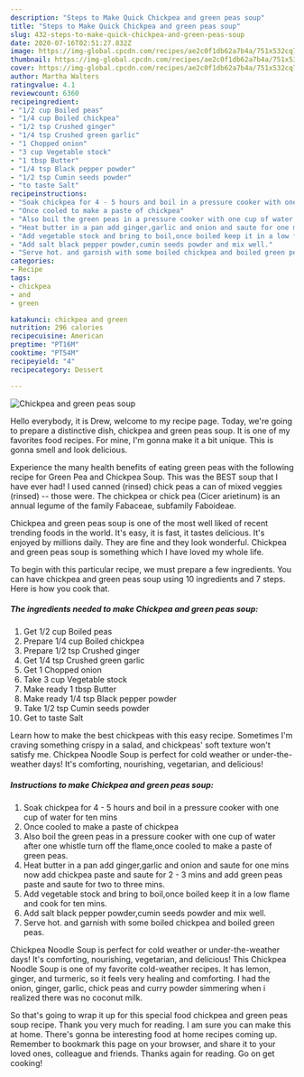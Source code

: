 ```yaml
---
description: "Steps to Make Quick Chickpea and green peas soup"
title: "Steps to Make Quick Chickpea and green peas soup"
slug: 432-steps-to-make-quick-chickpea-and-green-peas-soup
date: 2020-07-16T02:51:27.832Z
image: https://img-global.cpcdn.com/recipes/ae2c0f1db62a7b4a/751x532cq70/chickpea-and-green-peas-soup-recipe-main-photo.jpg
thumbnail: https://img-global.cpcdn.com/recipes/ae2c0f1db62a7b4a/751x532cq70/chickpea-and-green-peas-soup-recipe-main-photo.jpg
cover: https://img-global.cpcdn.com/recipes/ae2c0f1db62a7b4a/751x532cq70/chickpea-and-green-peas-soup-recipe-main-photo.jpg
author: Martha Walters
ratingvalue: 4.1
reviewcount: 6360
recipeingredient:
- "1/2 cup Boiled peas"
- "1/4 cup Boiled chickpea"
- "1/2 tsp Crushed ginger"
- "1/4 tsp Crushed green garlic"
- "1 Chopped onion"
- "3 cup Vegetable stock"
- "1 tbsp Butter"
- "1/4 tsp Black pepper powder"
- "1/2 tsp Cumin seeds powder"
- "to taste Salt"
recipeinstructions:
- "Soak chickpea for 4 - 5 hours and boil in a pressure cooker with one cup of water for ten mins"
- "Once cooled to make a paste of chickpea"
- "Also boil the green peas in a pressure cooker with one cup of water after one whistle turn off the flame,once cooled to make a paste of green peas."
- "Heat butter in a pan add ginger,garlic and onion and saute for one mins now add chickpea paste and saute for 2 - 3 mins and add green peas paste and saute for two to three mins."
- "Add vegetable stock and bring to boil,once boiled keep it in a low flame and cook for ten mins."
- "Add salt black pepper powder,cumin seeds powder and mix well."
- "Serve hot. and garnish with some boiled chickpea and boiled green peas."
categories:
- Recipe
tags:
- chickpea
- and
- green

katakunci: chickpea and green 
nutrition: 296 calories
recipecuisine: American
preptime: "PT16M"
cooktime: "PT54M"
recipeyield: "4"
recipecategory: Dessert

---
```



![Chickpea and green peas soup](https://img-global.cpcdn.com/recipes/ae2c0f1db62a7b4a/751x532cq70/chickpea-and-green-peas-soup-recipe-main-photo.jpg)

Hello everybody, it is Drew, welcome to my recipe page. Today, we're going to prepare a distinctive dish, chickpea and green peas soup. It is one of my favorites food recipes. For mine, I'm gonna make it a bit unique. This is gonna smell and look delicious.

Experience the many health benefits of eating green peas with the following recipe for Green Pea and Chickpea Soup. This was the BEST soup that I have ever had! I used canned (rinsed) chick peas a can of mixed veggies (rinsed) -- those were. The chickpea or chick pea (Cicer arietinum) is an annual legume of the family Fabaceae, subfamily Faboideae.

Chickpea and green peas soup is one of the most well liked of recent trending foods in the world. It's easy, it is fast, it tastes delicious. It's enjoyed by millions daily. They are fine and they look wonderful. Chickpea and green peas soup is something which I have loved my whole life.


To begin with this particular recipe, we must prepare a few ingredients. You can have chickpea and green peas soup using 10 ingredients and 7 steps. Here is how you cook that.

<!--inarticleads1-->

##### The ingredients needed to make Chickpea and green peas soup:

1. Get 1/2 cup Boiled peas
1. Prepare 1/4 cup Boiled chickpea
1. Prepare 1/2 tsp Crushed ginger
1. Get 1/4 tsp Crushed green garlic
1. Get 1 Chopped onion
1. Take 3 cup Vegetable stock
1. Make ready 1 tbsp Butter
1. Make ready 1/4 tsp Black pepper powder
1. Take 1/2 tsp Cumin seeds powder
1. Get to taste Salt


Learn how to make the best chickpeas with this easy recipe. Sometimes I&#39;m craving something crispy in a salad, and chickpeas&#39; soft texture won&#39;t satisfy me. Chickpea Noodle Soup is perfect for cold weather or under-the-weather days! It&#39;s comforting, nourishing, vegetarian, and delicious! 

<!--inarticleads2-->

##### Instructions to make Chickpea and green peas soup:

1. Soak chickpea for 4 - 5 hours and boil in a pressure cooker with one cup of water for ten mins
1. Once cooled to make a paste of chickpea
1. Also boil the green peas in a pressure cooker with one cup of water after one whistle turn off the flame,once cooled to make a paste of green peas.
1. Heat butter in a pan add ginger,garlic and onion and saute for one mins now add chickpea paste and saute for 2 - 3 mins and add green peas paste and saute for two to three mins.
1. Add vegetable stock and bring to boil,once boiled keep it in a low flame and cook for ten mins.
1. Add salt black pepper powder,cumin seeds powder and mix well.
1. Serve hot. and garnish with some boiled chickpea and boiled green peas.


Chickpea Noodle Soup is perfect for cold weather or under-the-weather days! It&#39;s comforting, nourishing, vegetarian, and delicious! This Chickpea Noodle Soup is one of my favorite cold-weather recipes. It has lemon, ginger, and turmeric, so it feels very healing and comforting. I had the onion, ginger, garlic, chick peas and curry powder simmering when i realized there was no coconut milk. 

So that's going to wrap it up for this special food chickpea and green peas soup recipe. Thank you very much for reading. I am sure you can make this at home. There's gonna be interesting food at home recipes coming up. Remember to bookmark this page on your browser, and share it to your loved ones, colleague and friends. Thanks again for reading. Go on get cooking!
